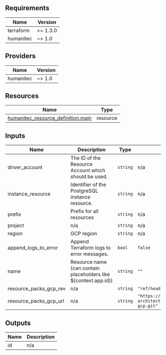 <!-- BEGIN_TF_DOCS -->
## Requirements

| Name | Version |
|------|---------|
| terraform | >= 1.3.0 |
| humanitec | ~> 1.0 |

## Providers

| Name | Version |
|------|---------|
| humanitec | ~> 1.0 |

## Resources

| Name | Type |
|------|------|
| [humanitec_resource_definition.main](https://registry.terraform.io/providers/humanitec/humanitec/latest/docs/resources/resource_definition) | resource |

## Inputs

| Name | Description | Type | Default | Required |
|------|-------------|------|---------|:--------:|
| driver\_account | The ID of the Resource Account which should be used. | `string` | n/a | yes |
| instance\_resource | Identifier of the PostgreSQL instance resource. | `string` | n/a | yes |
| prefix | Prefix for all resources | `string` | n/a | yes |
| project | n/a | `string` | n/a | yes |
| region | GCP region | `string` | n/a | yes |
| append\_logs\_to\_error | Append Terraform logs to error messages. | `bool` | `false` | no |
| name | Resource name (can contain placeholders like ${context.app.id}) | `string` | `""` | no |
| resource\_packs\_gcp\_rev | n/a | `string` | `"ref/heads/main"` | no |
| resource\_packs\_gcp\_url | n/a | `string` | `"https://github.com/humanitec-architecture/resource-packs-gcp.git"` | no |

## Outputs

| Name | Description |
|------|-------------|
| id | n/a |
<!-- END_TF_DOCS -->